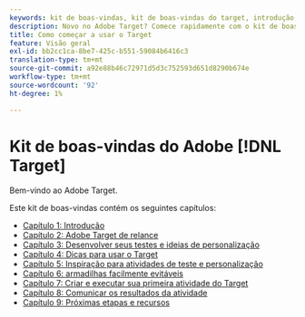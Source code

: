 ```yaml
---
keywords: kit de boas-vindas, kit de boas-vindas do target, introdução, introdução, introdução
description: Novo no Adobe Target? Comece rapidamente com o kit de boas-vindas do Adobe [!DNL Target] Welcome.
title: Como começar a usar o Target
feature: Visão geral
exl-id: bb2cc1ca-8be7-425c-b551-59084b6416c3
translation-type: tm+mt
source-git-commit: a92e88b46c72971d5d3c752593d651d8290b674e
workflow-type: tm+mt
source-wordcount: '92'
ht-degree: 1%

---
```


# Kit de boas-vindas do Adobe [!DNL Target]

Bem-vindo ao Adobe Target.

Este kit de boas-vindas contém os seguintes capítulos:

* [Capítulo 1: Introdução](/help/c-intro/target-welcome-kit-1.md)
* [Capítulo 2: Adobe Target de relance](/help/c-intro/target-welcome-kit-2.md)
* [Capítulo 3: Desenvolver seus testes e ideias de personalização](/help/c-intro/target-welcome-kit-3.md)
* [Capítulo 4: Dicas para usar o Target](/help/c-intro/target-welcome-kit-4.md)
* [Capítulo 5: Inspiração para atividades de teste e personalização](/help/c-intro/target-welcome-kit-5.md)
* [Capítulo 6: armadilhas facilmente evitáveis](/help/c-intro/target-welcome-kit-6.md)
* [Capítulo 7: Criar e executar sua primeira atividade do Target](/help/c-intro/target-welcome-kit-7.md)
* [Capítulo 8: Comunicar os resultados da atividade](/help/c-intro/target-welcome-kit-8.md)
* [Capítulo 9: Próximas etapas e recursos](/help/c-intro/target-welcome-kit-9.md)
